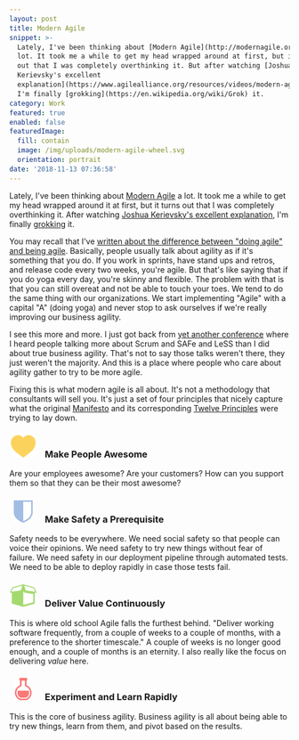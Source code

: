 ```yaml
---
layout: post
title: Modern Agile
snippet: >-
  Lately, I've been thinking about [Modern Agile](http://modernagile.org/) a
  lot. It took me a while to get my head wrapped around at first, but it turns
  out that I was completely overthinking it. But after watching [Joshua
  Kerievsky's excellent
  explanation](https://www.agilealliance.org/resources/videos/modern-agile/),
  I'm finally [grokking](https://en.wikipedia.org/wiki/Grok) it.
category: Work
featured: true
enabled: false
featuredImage:
  fill: contain
  image: /img/uploads/modern-agile-wheel.svg
  orientation: portrait
date: '2018-11-13 07:36:58'
---
```

<style>
.bullet-container {
  width: 50px; 
  text-align: center; 
  display: inline-block; 
  margin-right: 10px
}

.bullet-container img {
  height: 40px; 
  display: inline;
  max-width: 100%;
}
</style>

Lately, I've been thinking about [Modern Agile](http://modernagile.org/) a lot. It took me a while to get my head wrapped around it at first, but it turns out that I was completely overthinking it. After watching [Joshua Kerievsky's excellent explanation](https://www.agilealliance.org/resources/videos/modern-agile/), I'm finally [grokking](https://en.wikipedia.org/wiki/Grok) it. 

You may recall that I've [written about the difference between "doing agile" and being agile](/blog/doing-agile-vs-being-agile/). Basically, people usually talk about agility as if it's something that you do. If you work in sprints, have stand ups and retros, and release code every two weeks, you're agile. But that's like saying that if you do yoga every day, you're skinny and flexible. The problem with that is that you can still overeat and not be able to touch your toes. We tend to do the same thing with our organizations. We start implementing "Agile" with a capital "A" (doing yoga) and never stop to ask ourselves if we're really improving our business agility. 

I see this more and more. I just got back from [yet another conference](/work/#conferences) where I heard people talking more about Scrum and SAFe and LeSS than I did about true business agility. That's not to say those talks weren't there, they just weren't the majority. And this is a place where people who care about agility gather to try to be more agile. 

Fixing this is what modern agile is all about. It's not a methodology that consultants will sell you. It's just a set of four principles that nicely capture what the original [Manifesto](http://agilemanifesto.org) and its corresponding [Twelve Principles](http://agilemanifesto.org/principles.html) were trying to lay down.

### <span class="bullet-container">![](/img/uploads/icon-small-make-people-awesome-alt.svg)</span> Make People Awesome

Are your employees awesome? Are your customers? How can you support them so that they can be their most awesome?

### <span class="bullet-container">![](/img/uploads/icon-small-make-safety-a-prerequisite-alt.svg)</span> Make Safety a Prerequisite

Safety needs to be everywhere. We need social safety so that people can voice their opinions. We need safety to try new things without fear of failure. We need safety in our deployment pipeline through automated tests. We need to be able to deploy rapidly in case those tests fail. 

### <span class="bullet-container">![](/img/uploads/icon-small-deliver-value-continuously-alt.svg)</span> Deliver Value Continuously

This is where old school Agile falls the furthest behind. "Deliver working software frequently, from a couple of weeks to a couple of months, with a preference to the shorter timescale." A couple of weeks is no longer good enough, and a couple of months is an eternity. I also really like the focus on delivering _value_ here. 

### <span class="bullet-container">![](/img/uploads/icon-small-experiment-and-learn-rapidly-alt.svg)</span> Experiment and Learn Rapidly

This is the core of business agility. Business agility is all about being able to try new things, learn from them, and pivot based on the results.
